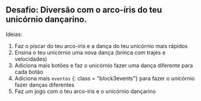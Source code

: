 ## Desafio: Diversão com o arco-íris do teu unicórnio dançarino.

Ideias:

1. Faz o piscar do teu arco-íris e a dança do teu unicórnio mais rápidos
2. Ensina o teu unicórnio uma nova dança (brinca com trajes e velocidades)
3. Adiciona mais botões e faz o unicórnio fazer uma dança diferente para cada botão
4. Adiciona mais ` eventos ` {: class = "block3events"} para fazer o unicórnio fazer danças diferentes
5. Faz um jogo com o teu arco-íris e o unicórnio dançarino